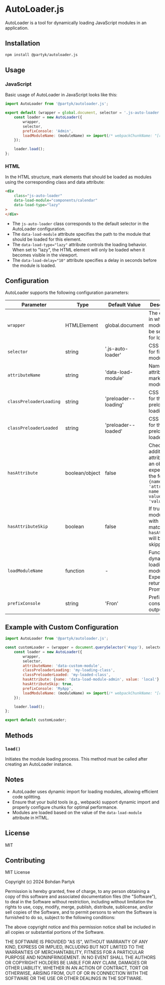 # AutoLoader.js

AutoLoader is a tool for dynamically loading JavaScript modules in an application.

## Installation

```bash
npm install @partyk/autoloader.js
```

## Usage

### JavaScript

Basic usage of AutoLoader in JavaScript looks like this:

```javascript
import AutoLoader from '@partyk/autoloader.js';

export default (wrapper = global.document, selector = '.js-auto-loader') => {
    const loader = new AutoLoader({
        wrapper,
        selector,
        prefixConsole: 'Admin',
        loadModuleName: (moduleName) => import(/* webpackChunkName: "[request]" */ './' + moduleName + '.loader'),
    });

    loader.load();
};
```

### HTML

In the HTML structure, mark elements that should be loaded as modules using the corresponding class and data attribute:

```html
<div
    class="js-auto-loader"
    data-load-module="components/calendar"
    data-load-type="lazy"
>
</div>
```

- The `js-auto-loader` class corresponds to the default selector in the AutoLoader configuration.
- The `data-load-module` attribute specifies the path to the module that should be loaded for this element.
- The `data-load-type="lazy"` attribute controls the loading behavior. When set to "lazy", the HTML element will only be loaded when it becomes visible in the viewport.
- The `data-load-delay="10"` attribute specifies a delay in seconds before the module is loaded.


## Configuration

AutoLoader supports the following configuration parameters:

| Parameter | Type | Default Value | Description |
|-----------|------|---------------|-------------|
| `wrapper` | HTMLElement | global.document | The element in which modules will be searched for loading |
| `selector` | string | '.js-auto-loader' | CSS selector for finding modules |
| `attributeName` | string | 'data-load-module' | Name of the attribute for marking modules |
| `classPreloaderLoading` | string | 'preloader--loading' | CSS class for the preloader loading state |
| `classPreloaderLoaded` | string | 'preloader--loaded' | CSS class for the preloader loaded state |
| `hasAttribute` | boolean/object | false | Check for an additional attribute. If an object, expected in the format `{name: 'attribute-name', value: 'value'}` |
| `hasAttributeSkip` | boolean | false | If true, modules with a matching `hasAttribute` will be skipped |
| `loadModuleName` | function | - | Function for dynamically loading modules. Expected to return a Promise |
| `prefixConsole` | string | 'Fron' | Prefix for console outputs |

## Example with Custom Configuration

```javascript
import AutoLoader from '@partyk/autoloader.js';

const customLoader = (wrapper = document.querySelector('#app'), selector = '.custom-module') => {
    const loader = new AutoLoader({
        wrapper,
        selector,
        attributeName: 'data-custom-module',
        classPreloaderLoading: 'my-loading-class',
        classPreloaderLoaded: 'my-loaded-class',
        hasAttribute: {name: 'data-load-module-admin', value: 'local'},
        hasAttributeSkip: true,
        prefixConsole: 'MyApp',
        loadModuleName: (moduleName) => import(/* webpackChunkName: "[request]" */ './modules/' + moduleName + '.loader'),
    });

    loader.load();
};

export default customLoader;
```

## Methods

### `load()`

Initiates the module loading process. This method must be called after creating an AutoLoader instance.

## Notes

- AutoLoader uses dynamic import for loading modules, allowing efficient code splitting.
- Ensure that your build tools (e.g., webpack) support dynamic import and properly configure chunks for optimal performance.
- Modules are loaded based on the value of the `data-load-module` attribute in HTML.

## License

MIT

## Contributing

MIT License

Copyright (c) 2024 Bohdan Partyk

Permission is hereby granted, free of charge, to any person obtaining a copy
of this software and associated documentation files (the "Software"), to deal
in the Software without restriction, including without limitation the rights
to use, copy, modify, merge, publish, distribute, sublicense, and/or sell
copies of the Software, and to permit persons to whom the Software is
furnished to do so, subject to the following conditions:

The above copyright notice and this permission notice shall be included in all
copies or substantial portions of the Software.

THE SOFTWARE IS PROVIDED "AS IS", WITHOUT WARRANTY OF ANY KIND, EXPRESS OR
IMPLIED, INCLUDING BUT NOT LIMITED TO THE WARRANTIES OF MERCHANTABILITY,
FITNESS FOR A PARTICULAR PURPOSE AND NONINFRINGEMENT. IN NO EVENT SHALL THE
AUTHORS OR COPYRIGHT HOLDERS BE LIABLE FOR ANY CLAIM, DAMAGES OR OTHER
LIABILITY, WHETHER IN AN ACTION OF CONTRACT, TORT OR OTHERWISE, ARISING FROM,
OUT OF OR IN CONNECTION WITH THE SOFTWARE OR THE USE OR OTHER DEALINGS IN THE
SOFTWARE.
